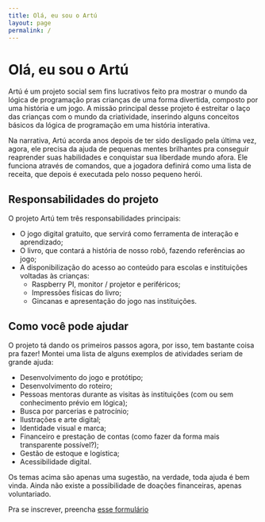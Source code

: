 ```yaml
---
title: Olá, eu sou o Artú
layout: page
permalink: /
---
```


# Olá, eu sou o Artú

Artú é um projeto social sem fins lucrativos feito pra mostrar o mundo da lógica de programação pras crianças de uma forma divertida, composto por uma história e um jogo.
A missão principal desse projeto é estreitar o laço das crianças com o mundo da criatividade, inserindo alguns conceitos básicos da lógica de programação em uma história interativa.

Na narrativa, Artú acorda anos depois de ter sido desligado pela última vez, agora, ele precisa da ajuda de pequenas mentes brilhantes pra conseguir reaprender suas habilidades e conquistar sua liberdade mundo afora. Ele funciona através de comandos, que a jogadora definirá como uma lista de receita, que depois é executada pelo nosso pequeno herói.

## Responsabilidades do projeto

O projeto Artú tem três responsabilidades principais:

- O jogo digital gratuito, que servirá como ferramenta de interação e aprendizado;
- O livro, que contará a história de nosso robô, fazendo referências ao jogo;
- A disponibilização do acesso ao conteúdo para escolas e instituições voltadas às crianças:
  - Raspberry PI, monitor / projetor e periféricos;
  - Impressões físicas do livro;
  - Gincanas e apresentação do jogo nas instituições.


## Como você pode ajudar

O projeto tá dando os primeiros passos agora, por isso, tem bastante coisa pra fazer! Montei uma lista de alguns exemplos de atividades seriam de grande ajuda:

- Desenvolvimento do jogo e protótipo;
- Desenvolvimento do roteiro;
- Pessoas mentoras durante as visitas às instituições (com ou sem conhecimento prévio em lógica);
- Busca por parcerias e patrocínio;
- Ilustrações e arte digital;
- Identidade visual e marca;
- Financeiro e prestação de contas (como fazer da forma mais transparente possível?);
- Gestão de estoque e logística;
- Acessibilidade digital.

Os temas acima são apenas uma sugestão, na verdade, toda ajuda é bem vinda. Ainda não existe a possibilidade de doações financeiras, apenas voluntariado.

Pra se inscrever, preencha [esse formulário](https://docs.google.com/forms/d/e/1FAIpQLSdjnYKrvQVDbkXpTCoCqXrByyHjGrlFPYbE1vM_rVzGtjsH8g/viewform?usp=sf_link)
